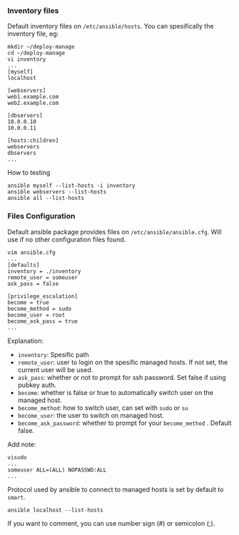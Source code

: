 ### Inventory files
Default inventory files on `/etc/ansible/hosts`. You can spesifically the inventory file, eg:
```
mkdir ~/deploy-manage
cd ~/deploy-manage
vi inventory
...
[myself]
localhost

[webservers]
web1.example.com
web2.example.com

[dbservers]
10.0.0.10
10.0.0.11

[hosts:children]
webservers
dbservers
...
```

How to testing
```
ansible myself --list-hosts -i inventory
ansible webservers --list-hosts
ansible all --list-hosts
```


### Files Configuration 
Default ansible package provides files on `/etc/ansible/ansible.cfg`. Will use if no other configuration files found.
```
vim ansible.cfg
...
[defaults]
inventory = ./inventory
remote_user = someuser
ask_pass = false

[privilege_escalation]
become = true
become_method = sudo
become_user = root
become_ask_pass = true
...
```
Explanation:
* `inventory`: Spesific path
* `remote_user`: user to login on the spesific managed hosts. If not set, the current user will be used.
* `ask_pass`: whether or not to prompt for ssh password. Set false if using pubkey auth.
* `become`: whether is false or true to automatically switch user on the managed host.
* `become_method`: how to switch user, can set with `sudo` or `su`
* `become_user`: the user  to switch on managed host.
* `become_ask_password`: whether to prompt for your `become_method` . Default false.

Add note:

```
visudo
...
someuser ALL=(ALL) NOPASSWD:ALL
...
```

Protocol used by ansible to connect to managed hosts is set by default to `smart`.

```
ansible localhost --list-hosts
```

If you want to comment, you can use number sign (#) or semicolon (;).
